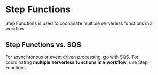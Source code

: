 # Step Functions

Step Functions is used to coordinate multiple serverless functions in a workflow.

## Step Functions vs. SQS

For asynchronous or event driven processing, go with SQS. For coordinating **multiple serverless functions in a workflow**, use Step Functions. 
